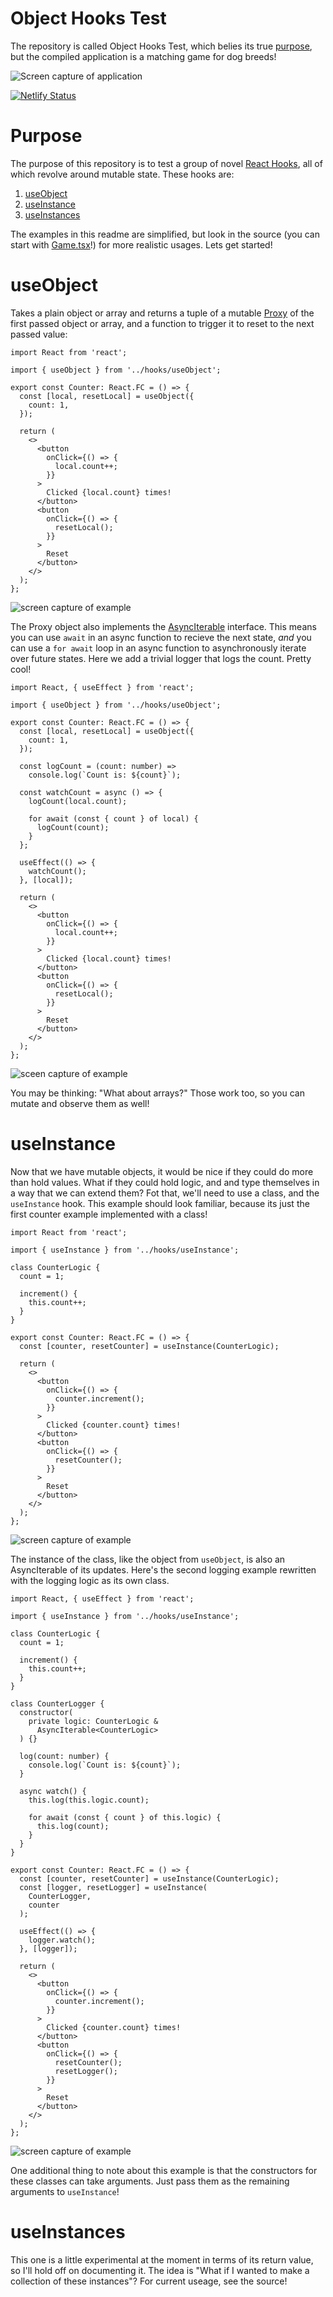 # Object Hooks Test

The repository is called Object Hooks Test, which belies its true [purpose](#purpose), but the compiled application is a matching game for dog breeds!

![Screen capture of application](./assets/screencap.gif)

[![Netlify Status](https://api.netlify.com/api/v1/badges/357c124b-d428-4d01-a7b2-c46ebe5a1815/deploy-status)](https://app.netlify.com/sites/object-hooks-test/deploys)

# Purpose

The purpose of this repository is to test a group of novel [React Hooks](https://reactjs.org/docs/hooks-intro.html), all of which revolve around mutable state. These hooks are:

1. [useObject](#useobject)
2. [useInstance](#useinstance)
3. [useInstances](#useinstances)

The examples in this readme are simplified, but look in the source (you can start with [Game.tsx](./src/components/Game.tsx)!) for more realistic usages. Lets get started!

# useObject

Takes a plain object or array and returns a tuple of a mutable [Proxy](https://developer.mozilla.org/en-US/docs/Web/JavaScript/Reference/Global_Objects/Proxy) of the first passed object or array, and a function to trigger it to reset to the next passed value:

```tsx
import React from 'react';

import { useObject } from '../hooks/useObject';

export const Counter: React.FC = () => {
  const [local, resetLocal] = useObject({
    count: 1,
  });

  return (
    <>
      <button
        onClick={() => {
          local.count++;
        }}
      >
        Clicked {local.count} times!
      </button>
      <button
        onClick={() => {
          resetLocal();
        }}
      >
        Reset
      </button>
    </>
  );
};
```

![screen capture of example](./assets/objecthooks-screencap1.gif)

The Proxy object also implements the [AsyncIterable](https://developer.mozilla.org/en-US/docs/Web/JavaScript/Reference/Global_Objects/Symbol/asyncIterator) interface. This means you can use `await` in an async function to recieve the next state, _and_ you can use a `for await` loop in an async function to asynchronously iterate over future states. Here we add a trivial logger that logs the count. Pretty cool!

```tsx
import React, { useEffect } from 'react';

import { useObject } from '../hooks/useObject';

export const Counter: React.FC = () => {
  const [local, resetLocal] = useObject({
    count: 1,
  });

  const logCount = (count: number) =>
    console.log(`Count is: ${count}`);

  const watchCount = async () => {
    logCount(local.count);

    for await (const { count } of local) {
      logCount(count);
    }
  };

  useEffect(() => {
    watchCount();
  }, [local]);

  return (
    <>
      <button
        onClick={() => {
          local.count++;
        }}
      >
        Clicked {local.count} times!
      </button>
      <button
        onClick={() => {
          resetLocal();
        }}
      >
        Reset
      </button>
    </>
  );
};
```

![sceen capture of example](./assets/objecthooks-screencap2.gif)

You may be thinking: "What about arrays?" Those work too, so you can mutate and observe them as well!

# useInstance

Now that we have mutable objects, it would be nice if they could do more than hold values. What if they could hold logic, and and type themselves in a way that we can extend them? Fot that, we'll need to use a class, and the `useInstance` hook. This example should look familiar, because its just the first counter example implemented with a class!

```tsx
import React from 'react';

import { useInstance } from '../hooks/useInstance';

class CounterLogic {
  count = 1;

  increment() {
    this.count++;
  }
}

export const Counter: React.FC = () => {
  const [counter, resetCounter] = useInstance(CounterLogic);

  return (
    <>
      <button
        onClick={() => {
          counter.increment();
        }}
      >
        Clicked {counter.count} times!
      </button>
      <button
        onClick={() => {
          resetCounter();
        }}
      >
        Reset
      </button>
    </>
  );
};
```

![screen capture of example](./assets/objecthooks-screencap3.gif)

The instance of the class, like the object from `useObject`, is also an AsyncIterable of its updates. Here's the second logging example rewritten with the logging logic as its own class.

```tsx
import React, { useEffect } from 'react';

import { useInstance } from '../hooks/useInstance';

class CounterLogic {
  count = 1;

  increment() {
    this.count++;
  }
}

class CounterLogger {
  constructor(
    private logic: CounterLogic &
      AsyncIterable<CounterLogic>
  ) {}

  log(count: number) {
    console.log(`Count is: ${count}`);
  }

  async watch() {
    this.log(this.logic.count);

    for await (const { count } of this.logic) {
      this.log(count);
    }
  }
}

export const Counter: React.FC = () => {
  const [counter, resetCounter] = useInstance(CounterLogic);
  const [logger, resetLogger] = useInstance(
    CounterLogger,
    counter
  );

  useEffect(() => {
    logger.watch();
  }, [logger]);

  return (
    <>
      <button
        onClick={() => {
          counter.increment();
        }}
      >
        Clicked {counter.count} times!
      </button>
      <button
        onClick={() => {
          resetCounter();
          resetLogger();
        }}
      >
        Reset
      </button>
    </>
  );
};
```

![screen capture of example](./assets/objecthooks-screencap4.gif)

One additional thing to note about this example is that the constructors for these classes can take arguments. Just pass them as the remaining arguments to `useInstance`!

# useInstances

This one is a little experimental at the moment in terms of its return value, so I'll hold off on documenting it. The idea is "What if I wanted to make a collection of these instances"? For current useage, see the source!
